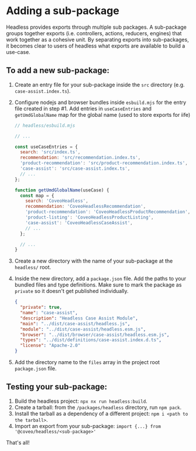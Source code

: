 # Adding a sub-package

Headless provides exports through multiple sub packages. A sub-package groups together exports (i.e. controllers, actions, reducers, engines) that work together as a cohesive unit. By separating exports into sub-packages, it becomes clear to users of headless what exports are available to build a use-case.

## To add a new sub-package:

1. Create an entry file for your sub-package inside the `src` directory (e.g. `case-assist.index.ts`).
2. Configure nodejs and browser bundles inside `esbuild.mjs` for the entry file created in step #1. Add entries in `useCaseEntries` and `getUmdGlobalName` map for the global name (used to store exports for iife)

   ```javascript
   // headless/esbuild.mjs

   // ...

   const useCaseEntries = {
     search: 'src/index.ts',
     recommendation: 'src/recommendation.index.ts',
     'product-recommendation': 'src/product-recommendation.index.ts',
     'case-assist': 'src/case-assist.index.ts',
     // ...
   };

   function getUmdGlobalName(useCase) {
     const map = {
       search: 'CoveoHeadless',
       recommendation: 'CoveoHeadlessRecommendation',
       'product-recommendation': 'CoveoHeadlessProductRecommendation',
       'product-listing': 'CoveoHeadlessProductListing',
       'case-assist': 'CoveoHeadlessCaseAssist',
       // ...
     };

     // ...
   }
   ```

3. Create a new directory with the name of your sub-package at the `headless/` root.
4. Inside the new directory, add a `package.json` file. Add the paths to your bundled files and type definitions. Make sure to mark the package as `private` so it doesn't get published individually.

   ```json
   {
     "private": true,
     "name": "case-assist",
     "description": "Headless Case Assist Module",
     "main": "../dist/case-assist/headless.js",
     "module": "../dist/case-assist/headless.esm.js",
     "browser": "../dist/browser/case-assist/headless.esm.js",
     "types": "../dist/definitions/case-assist.index.d.ts",
     "license": "Apache-2.0"
   }
   ```

5. Add the directory name to the `files` array in the project root `package.json` file.

## Testing your sub-package:

1. Build the headless project: `npx nx run headless:build`.
2. Create a tarball: from the `/packages/headless` directory, run `npm pack`.
3. Install the tarball as a dependency of a different project: `npm i <path to the tarball>`.
4. Import an export from your sub-package: `import {...} from '@coveo/headless/<sub-package>'`

That's all!
